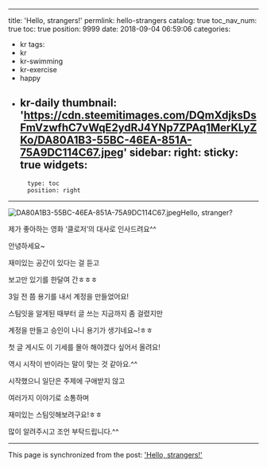 
---
title: 'Hello, strangers!'
permlink: hello-strangers
catalog: true
toc_nav_num: true
toc: true
position: 9999
date: 2018-09-04 06:59:06
categories:
- kr
tags:
- kr
- kr-swimming
- kr-exercise
- happy
- kr-daily
thumbnail: 'https://cdn.steemitimages.com/DQmXdjksDsFmVzwfhC7vWqE2ydRJ4YNp7ZPAq1MerKLyZKo/DA80A1B3-55BC-46EA-851A-75A9DC114C67.jpeg'
sidebar:
    right:
        sticky: true
widgets:
    -
        type: toc
        position: right
---


![DA80A1B3-55BC-46EA-851A-75A9DC114C67.jpeg](https://cdn.steemitimages.com/DQmXdjksDsFmVzwfhC7vWqE2ydRJ4YNp7ZPAq1MerKLyZKo/DA80A1B3-55BC-46EA-851A-75A9DC114C67.jpeg)Hello, stranger?

제가 좋아하는 영화 ‘클로저’의 대사로 인사드려요^^

안녕하세요~ 

재미있는 공간이 있다는 걸 듣고 

보고만 있기를 한달여 간ㅎㅎㅎ

3일 전 쯤 용기를 내서 계정을 만들었어요!

스팀잇을 알게된 때부터 글 쓰는 지금까지 좀 걸렸지만 

계정을 만들고 승인이 나니 용기가 생기네요~!ㅎㅎ

첫 글 게시도 이 기세를 몰아 해야겠다 싶어서 올려요!

역시 시작이 반이라는 말이 맞는 것 같아요.^^

시작했으니 일단은 주제에 구애받지 않고 

여러가지 이야기로 소통하며 

재미있는 스팀잇해보려구요!ㅎㅎ

많이 알려주시고 조언 부탁드립니다.^^

- - -

This page is synchronized from the post: ['Hello, strangers!'](https://steemit.com/@talkative-bk/hello-strangers)
